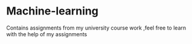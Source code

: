 # Machine-learning
Contains assignments from my university course work ,feel free to learn with the help of my assignments
